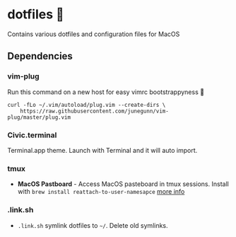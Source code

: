 # dotfiles 💎

Contains various dotfiles and configuration files for MacOS

## Dependencies

### vim-plug

Run this command on a new host for easy vimrc bootstrappyness :black_heart:

```shell
curl -fLo ~/.vim/autoload/plug.vim --create-dirs \
    https://raw.githubusercontent.com/junegunn/vim-plug/master/plug.vim
```

### Civic.terminal
Terminal.app theme. Launch with Terminal and it will auto import.

### tmux

* **MacOS Pastboard** - Access MacOS pasteboard in tmux sessions. Install with `brew install reattach-to-user-namesapce` [more info](https://github.com/ChrisJohnsen/tmux-MacOSX-pasteboard)

### .link.sh

* `.link.sh` symlink dotfiles to `~/`. Delete old symlinks. 

